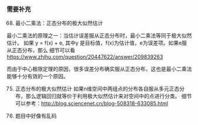 
### 需要补充
68. 最小二乘法：正态分布的极大似然估计

最小二乘法的原理之一：当估计误差服从正态分布时，最小二乘法等同于极大似然估计。
如果 y = f(x) + e, 其中y 是目标值，f(x)为估计值，e为误差项。如果e服从正态分布，那么
细节可以看 https://www.zhihu.com/question/20447622/answer/209839263

而由于中心极限定理的原因，很多误差分布确实服从正态分布，这也是最小二乘法能够十分有效的一个原因。

75. 正态分布的极大似然估计
如果n维空间中两组点的分布各自服从多元正态分布，那么逻辑回归就等价于利用极大似然估计来对空间中的点进行分类。
细节可以参考：http://blog.sciencenet.cn/blog-508318-633085.html

80. 题目中好像有乱码
